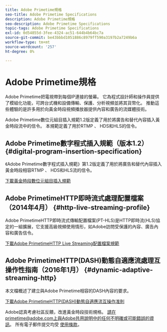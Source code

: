```yaml
---
title: Adobe Primetime規格
seo-title: Adobe Primetime Specifications
description: Adobe Primetime規格
seo-description: Adobe Primetime Specifications
topic-tags: Adobe Primetime Specifications
exl-id: 0d54855d-3fee-4324-ac51-644b4b64bc7a
source-git-commit: be43bbbd1051886c8979ff590a3197b2a7249b6a
workflow-type: tm+mt
source-wordcount: '257'
ht-degree: 0%

---
```


# Adobe Primetime規格

Adobe Primetime把電視帶到每個IP連接的螢幕。 它為程式設計師和操作員提供了模組化功能，可跨台式機和設備傳輸、保護、分析視頻並將其貨幣化。 推動這些體驗的是許多用於向黃金時段視頻播放器提供內容和廣告的流媒體技術。

Adobe Primetime數位元組目插入規範1.2版定義了用於將廣告和替代內容插入黃金時段流中的信令。 本規範定義了用於RTMP 、 HDS和HLS的信令。

## Adobe Primetime數字程式插入規範（版本1.2） {#digital-program-insertion-specification}

《Adobe Primetime數字程式插入規範》第1.2版定義了用於將廣告和替代內容插入黃金時段相容RTMP 、 HDS和HLS流的信令。

[下載黃金時段數位元組目插入規範](assets/PrimetimeDigitalProgramInsertionSignalingSpecification.pdf)

## Adobe PrimetimeHTTP即時流式處理配置檔案（2014年4月） {#http-live-streaming-profile}

Adobe PrimetimeHTTP即時流式傳輸配置檔案(PT-HLS)是HTTP即時流(HLS)協定的一組擴展，它支援高級視頻使用情形，如Adobe訪問受保護的內容、廣告內容和廣告信令。

[下載Adobe PrimetimeHTTP Live Streaming配置檔案規範](assets/PrimetimeHLS_April2014.pdf)

## Adobe PrimetimeHTTP(DASH)動態自適應流處理互操作性指南（2016年1月） {#dynamic-adaptive-streaming-http}

本文檔概述了建立與Adobe Primetime相容的DASH內容的要求。

[下載Adobe PrimetimeHTTP(DASH)動態自適應流互操作准則](assets/PrimetimeDASH_Jan2016.pdf)

Adobe認真考慮社區反饋，改進黃金時段技術規格。 請在primetime@adobe.com上與Adobe共用說明中的任何不明確或可能錯誤的資訊。 所有電子郵件提交均受 [使用條款](https://www.adobe.com/legal/terms.html)。
